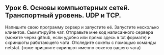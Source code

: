 ## Урок 6. Основы компьютерных сетей. Транспортный уровень. UDP и TCP.
Напишите свою программу сервер и запустите её.
Запустите несколько клиентов. Сымитируйте чат.
Отправьте мне код написанного сервера (можете через github, если удобно или прямо здесь в txt формате) и скриншоты работающего чата.
Отследите сокеты с помощью команды netstat. (тоже пришлите скриншот именно сокетов вашего чата)
